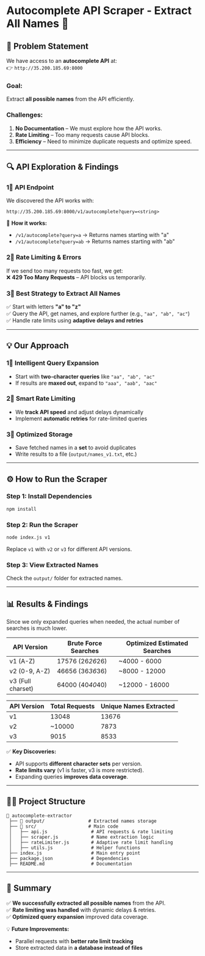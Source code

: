 # **Autocomplete API Scraper - Extract All Names** 🚀  

## **📌 Problem Statement**  
We have access to an **autocomplete API** at:  
👉 `http://35.200.185.69:8000`  

### **Goal:**  
Extract **all possible names** from the API efficiently.  

### **Challenges:**  
1. **No Documentation** – We must explore how the API works.  
2. **Rate Limiting** – Too many requests cause API blocks.  
3. **Efficiency** – Need to minimize duplicate requests and optimize speed.  

---

## **🔍 API Exploration & Findings**  

### **1⃣ API Endpoint**  
We discovered the API works with:  
```
http://35.200.185.69:8000/v1/autocomplete?query=<string>
```  
📌 **How it works:**  
- `/v1/autocomplete?query=a` → Returns names starting with "a"  
- `/v1/autocomplete?query=ab` → Returns names starting with "ab"  

### **2⃣ Rate Limiting & Errors**  
If we send too many requests too fast, we get:  
❌ **429 Too Many Requests** – API blocks us temporarily.  

### **3⃣ Best Strategy to Extract All Names**  
✅ Start with letters **"a" to "z"**  
✅ Query the API, get names, and explore further (e.g., `"aa", "ab", "ac"`)  
✅ Handle rate limits using **adaptive delays and retries**  

---

## **💡 Our Approach**  

### **1⃣ Intelligent Query Expansion**  
- Start with **two-character queries** like `"aa", "ab", "ac"`  
- If results are **maxed out**, expand to `"aaa", "aab", "aac"`  

### **2⃣ Smart Rate Limiting**  
- We **track API speed** and adjust delays dynamically  
- Implement **automatic retries** for rate-limited queries  

### **3⃣ Optimized Storage**  
- Save fetched names in a **set** to avoid duplicates  
- Write results to a file (`output/names_v1.txt`, etc.)  

---

## **⚙️ How to Run the Scraper**  

### **Step 1: Install Dependencies**  
```sh
npm install
```  

### **Step 2: Run the Scraper**  
```sh
node index.js v1
```  
Replace `v1` with `v2` or `v3` for different API versions.  

### **Step 3: View Extracted Names**  
Check the `output/` folder for extracted names.  

---

## **📊 Results & Findings**  

Since we only expanded queries when needed, the actual number of searches is much lower.

| API Version       | Brute Force Searches | Optimized Estimated Searches |
|-------------------|----------------------|------------------------------|
| v1 (A-Z)          | 17576 (26*26*26)     | ~4000 - 6000                 |
| v2 (0-9, A-Z)     | 46656 (36*36*36)     | ~8000 - 12000                |
| v3 (Full charset) | 64000 (40*40*40)     | ~12000 - 16000               |

| API Version | Total Requests | Unique Names Extracted |
|------------|--------------   |------------------------|
| v1         |      13048      |         13676          |
| v2         |      ~10000     |         7873           |
| v3         |      9015     |         8533           |

✅ **Key Discoveries:**  
- API supports **different character sets** per version.  
- **Rate limits vary** (v1 is faster, v3 is more restricted).  
- Expanding queries **improves data coverage**.  

---

## **💁️‍💻 Project Structure**  
```
📂 autocomplete-extractor
 ├── 📂 output/                # Extracted names storage
 ├── 📂 src/                   # Main code
 │   ├── api.js                # API requests & rate limiting
 │   ├── scraper.js            # Name extraction logic
 │   ├── rateLimiter.js        # Adaptive rate limit handling
 │   ├── utils.js              # Helper functions
 ├── index.js                  # Main entry point
 ├── package.json              # Dependencies
 ├── README.md                 # Documentation
```

---

## **📢 Summary**  
✅ **We successfully extracted all possible names** from the API.  
✅ **Rate limiting was handled** with dynamic delays & retries.  
✅ **Optimized query expansion** improved data coverage.  

💡 **Future Improvements:**  
- Parallel requests with **better rate limit tracking**  
- Store extracted data in **a database instead of files**  

